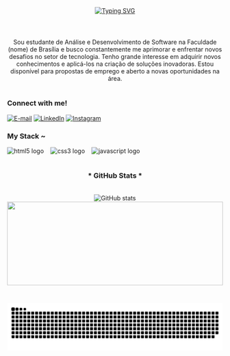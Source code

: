 <div align="center">
  <a href="https://git.io/typing-svg">
    <img src="https://readme-typing-svg.demolab.com?font=Fira+Code&weight=500&size=22&pause=1000&color=ff0000&center=true&vCenter=true&random=false&width=524&lines=%E2%8A%B9+Welcome+to+my+profile!+%CB%99%E1%B5%95%CB%99+%E2%8A%B9+" alt="Typing SVG">
  </a>
</div>

<img align="center" alt="" src="imagem futura ">

#

<p align="center">Sou estudante de Análise e Desenvolvimento de Software na Faculdade (nome) de Brasília e busco constantemente me aprimorar e enfrentar novos desafios no setor de tecnologia. Tenho grande interesse em adquirir novos conhecimentos e aplicá-los na criação de soluções inovadoras. Estou disponível para propostas de emprego e aberto a novas oportunidades na área.
  
#

<img align="right" alt="" height="190px" src="https://media1.tenor.com/m/RylFIKwXncAAAAAC/japan-aesthetic.gif">

<h3 align="left">Connect with me!</h3>

[![E-mail](https://img.shields.io/badge/-Email-000?style=for-the-badge&logo=microsoft-outlook&logoColor=ff0000&color:FFF)](mailto:paulovictorsouzalins@gmail.com)
[![LinkedIn](https://img.shields.io/badge/-LinkedIn-000?style=for-the-badge&logo=linkedin&logoColor=ff0000&color:FFF)](https://www.linkedin.com/in/pedro-vi%C3%ADcius-45269031a/)
[![Instagram](https://img.shields.io/badge/-Instagram-000?style=for-the-badge&logo=instagram&logoColor=ff0000&color:FFF)](https://www.instagram.com/Pxulofn/)


<h3 align="left">My Stack ~</h3>

<div align="left">
  <img src="https://cdn.jsdelivr.net/gh/devicons/devicon/icons/html5/html5-original.svg" height="25" alt="html5 logo"  />
  <img width="8" />
  <img src="https://cdn.jsdelivr.net/gh/devicons/devicon/icons/css3/css3-original.svg" height="25" alt="css3 logo"  />
  <img width="8" />
  <img src="https://cdn.jsdelivr.net/gh/devicons/devicon/icons/javascript/javascript-plain.svg" height="25" alt="javascript logo"  />
  <img width="8" />
</div>

#

<div style="text-align: center;" align="center">
  <h3>* GitHub Stats *</h3>
  <br>
  <img src="https://github-readme-stats-git-masterrstaa-rickstaa.vercel.app/api?username=Pxulofn&hide_title=true&show_icons=true&include_all_commits=false&count_private=true&line_height=36&hide=issues&bg_color=000&title_color=ff0000&text_color=FFF&border_radius=8&border_color=ff0000&icon_color=ff0000&theme=jolly" alt="GitHub stats">
  <a href="https://github.com/Pxulofn/github-readme-stats">
  <img width="100%" height="195px" src="https://github-readme-stats.vercel.app/api/top-langs/?username=Pxulofn&layout=compact&hide_title=false&title_color=ff0000&border_color=ff0000&text_color=ff0000&bg_color=000" />
  </a>
</div>


#

<picture align="center">
  <source media="(prefers-color-scheme: dark)" srcset="https://raw.githubusercontent.com/Pxulofn/Pxulofn/output/github-contribution-grid-snake-dark.svg">
  <source media="(prefers-color-scheme: light)" srcset="https://raw.githubusercontent.com/Pxulofn/Pxulofn/output/github-contribution-grid-snake-dark.svg">
  <img align="center" alt="github contribution grid snake animation" src="https://raw.githubusercontent.com/Pxulofn/Pxulofn/output/github-contribution-grid-snake.svg">
</picture>
